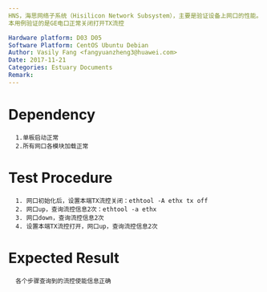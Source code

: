 ```yaml
---
HNS，海思网络子系统（Hisilicon Network Subsystem），主要是验证设备上网口的性能。
本用例验证的是GE电口正常关闭打开TX流控

Hardware platform: D03 D05  
Software Platform: CentOS Ubuntu Debian 
Author: Vasily Fang <fangyuanzheng3@huawei.com>  
Date: 2017-11-21
Categories: Estuary Documents  
Remark:
---
```


# Dependency
```
  1.单板启动正常
  2.所有网口各模块加载正常
```

# Test Procedure
```
  1. 网口初始化后，设置本端TX流控关闭：ethtool -A ethx tx off
  2. 网口up，查询流控信息2次：ethtool -a ethx
  3. 网口down，查询流控信息2次
  4. 设置本端TX流控打开，网口up，查询流控信息2次
```

# Expected Result
```
  各个步骤查询到的流控使能信息正确
```
